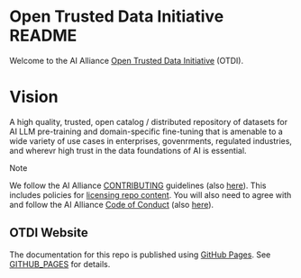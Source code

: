 # Open Trusted Data Initiative README

Welcome to the AI Alliance [Open Trusted Data Initiative](https://the-ai-alliance.github.io/open-trusted-data-initiative/) (OTDI).

# Vision
A high quality, trusted, open catalog / distributed repository of datasets for AI LLM pre-training and domain-specific fine-tuning that is amenable to a wide variety of use cases in enterprises, govenrments, regulated industries, and wherevr high trust in the data foundations of AI is essential.

> [!NOTE]
> We follow the AI Alliance [CONTRIBUTING](https://github.com/The-AI-Alliance/community/blob/main/CONTRIBUTING.md) guidelines (also [here](CONTRIBUTING.md)). This includes policies for [licensing repo content](CONTRIBUTING.md#licenses). You will also need to agree with and follow the AI Alliance [Code of Conduct](https://github.com/The-AI-Alliance/community/blob/main/CODE_OF_CONDUCT.md) (also [here](CODE_OF_CONDUCT.md)). 

## OTDI Website

The documentation for this repo is published using [GitHub Pages](https://pages.github.com/). See [GITHUB_PAGES](GITHUB_PAGES.md) for details.

